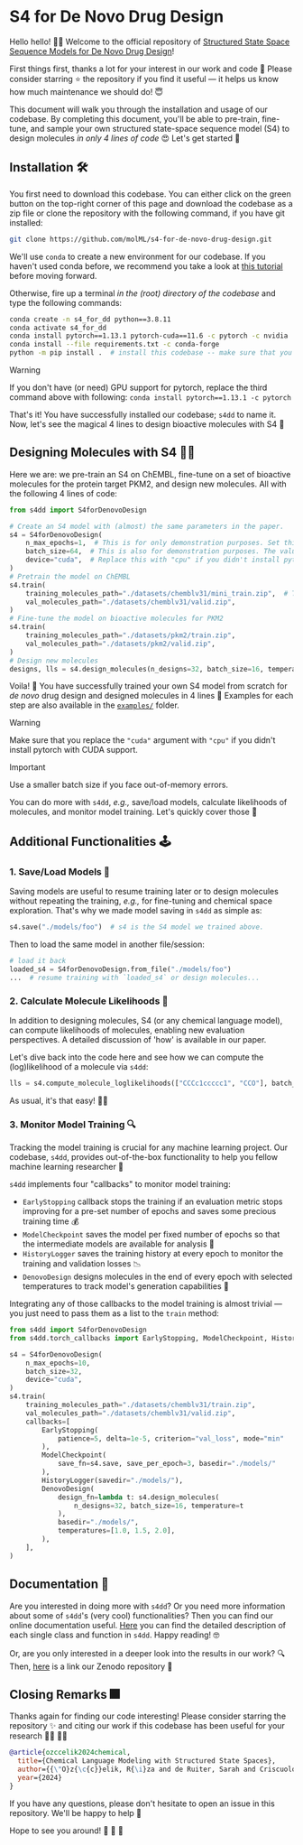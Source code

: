 # S4 for De Novo Drug Design

Hello hello! :raising_hand_man: Welcome to the official repository of [Structured State Space Sequence Models for De Novo Drug Design](https://chemrxiv.org/engage/chemrxiv/article-details/65168004ade1178b24567cd3)!

First things first, thanks a lot for your interest in our work and code :pray: Please consider starring :star: the repository if you find it useful &mdash; it helps us know how much maintenance we should do! :innocent:

This document will walk you through the installation and usage of our codebase. By completing this document, you'll be able to pre-train, fine-tune, and sample your own structured state-space sequence model (S4) to design molecules *in only 4 lines of code* :heart_eyes: Let's get started :rocket:


## Installation :hammer_and_wrench:

You first need to download this codebase. You can either click on the green button on the top-right corner of this page and download the codebase as a zip file or clone the repository with the following command, if you have git installed:

```bash
git clone https://github.com/molML/s4-for-de-novo-drug-design.git
```

We'll use `conda` to create a new environment for our codebase. If you haven't used conda before, we recommend you take a look at [this tutorial](https://conda.io/projects/conda/en/latest/user-guide/getting-started.html) before moving forward.


Otherwise, fire up a terminal *in the (root) directory of the codebase* and type the following commands:

```bash
conda create -n s4_for_dd python==3.8.11 
conda activate s4_for_dd 
conda install pytorch==1.13.1 pytorch-cuda==11.6 -c pytorch -c nvidia  # install pytorch with CUDA support
conda install --file requirements.txt -c conda-forge  
python -m pip install .  # install this codebase -- make sure that you are in the root directory of the codebase
```

> [!WARNING]
> If you don't have (or need) GPU support for pytorch, replace the third command above with following: `conda install pytorch==1.13.1 -c pytorch`


That's it! You have successfully installed our codebase; `s4dd` to name it. Now, let's see the magical 4 lines to design bioactive molecules with S4 :crystal_ball:


## Designing Molecules with S4 :woman_technologist:
Here we are: we pre-train an S4 on ChEMBL, fine-tune on a set of bioactive molecules for the protein target PKM2, and design new molecules. All with the following 4 lines of code:

```python
from s4dd import S4forDenovoDesign

# Create an S4 model with (almost) the same parameters in the paper.
s4 = S4forDenovoDesign(
    n_max_epochs=1,  # This is for only demonstration purposes. Set this to a (much) higher value for actual training. Default: 400.
    batch_size=64,  # This is also for demonstration purposes. The value in the paper is 2048.
    device="cuda",  # Replace this with "cpu" if you didn't install pytorch with CUDA support.
)
# Pretrain the model on ChEMBL
s4.train(
    training_molecules_path="./datasets/chemblv31/mini_train.zip",  # This a 50K subsample of the ChEMBL training set for quick(er) testing.
    val_molecules_path="./datasets/chemblv31/valid.zip",
)
# Fine-tune the model on bioactive molecules for PKM2
s4.train(
    training_molecules_path="./datasets/pkm2/train.zip",
    val_molecules_path="./datasets/pkm2/valid.zip",
)
# Design new molecules
designs, lls = s4.design_molecules(n_designs=32, batch_size=16, temperature=1.0)
```

Voila! :tada: You have successfully trained your own S4 model from scratch for  *de novo* drug design and designed molecules in 4 lines :nazar_amulet: Examples for each step are also available in the [`examples/`](https://github.com/molML/s4-for-de-novo-drug-design/examples) folder.

> [!WARNING]
> Make sure that you replace the `"cuda"` argument with `"cpu"` if you didn't install pytorch with CUDA support.

> [!IMPORTANT]
> Use a smaller batch size if you face out-of-memory errors.


You can do more with `s4dd`, *e.g.,* save/load models, calculate likelihoods of molecules, and monitor model training. Let's quickly cover those :running:

## Additional Functionalities :joystick:

### 1. Save/Load Models :floppy_disk:

Saving models are useful to resume training later or to design molecules without repeating the training, *e.g.,* for fine-tuning and chemical space exploration. That's why we made model saving in `s4dd` as simple as:

```python
s4.save("./models/foo")  # s4 is the S4 model we trained above.
```

Then to load the same model in another file/session:

```python
# load it back
loaded_s4 = S4forDenovoDesign.from_file("./models/foo")
...  # resume training with `loaded_s4` or design molecules...
```

### 2. Calculate Molecule Likelihoods :game_die:
In addition to designing molecules, S4 (or any chemical language model), can compute likelihoods of molecules, enabling new evaluation perspectives. A detailed discussion of 'how' is available in our paper. 

Let's dive back into the code here and see how we can compute the (log)likelihood of a molecule via `s4dd`:
```python
lls = s4.compute_molecule_loglikelihoods(["CCCc1ccccc1", "CCO"], batch_size=1)
```

As usual, it's that easy! :man_shrugging:


### 3. Monitor Model Training :mag:

Tracking the model training is crucial for any machine learning project. Our codebase, `s4dd`, provides out-of-the-box functionality to help you fellow machine learning researcher :crossed_fingers:

`s4dd` implements four "callbacks" to monitor model training:

 - `EarlyStopping` callback stops the training if an evaluation metric stops improving for a pre-set number of epochs and saves some precious training time :moneybag:
 - `ModelCheckpoint` saves the model per fixed number of epochs so that the intermediate models are available for analysis :microscope:
 - `HistoryLogger` saves the training history at every epoch to monitor the training and validation losses :chart_with_downwards_trend:
 - `DenovoDesign` designs molecules in the end of every epoch with selected temperatures to track model's generation capabilities :pill:

Integrating any of those callbacks to the model training is almost trivial &mdash; you just need to pass them as a list to the `train` method:

```python
from s4dd import S4forDenovoDesign
from s4dd.torch_callbacks import EarlyStopping, ModelCheckpoint, HistoryLogger, DenovoDesign

s4 = S4forDenovoDesign(
    n_max_epochs=10,
    batch_size=32,
    device="cuda", 
)
s4.train(
    training_molecules_path="./datasets/chemblv31/train.zip",
    val_molecules_path="./datasets/chemblv31/valid.zip",
    callbacks=[
        EarlyStopping(
            patience=5, delta=1e-5, criterion="val_loss", mode="min"
        ),
        ModelCheckpoint(
            save_fn=s4.save, save_per_epoch=3, basedir="./models/"
        ),
        HistoryLogger(savedir="./models/"),
        DenovoDesign(
            design_fn=lambda t: s4.design_molecules(
                n_designs=32, batch_size=16, temperature=t
            ),
            basedir="./models/",
            temperatures=[1.0, 1.5, 2.0],
        ),
    ],
)
```


## Documentation :scroll:
Are you interested in doing more with `s4dd`? Or you need more information about some of `s4dd`'s (very cool) functionalities? Then you can find our online documentation useful. [Here](https://molml.github.io/s4-for-de-novo-drug-design/) you can find the detailed description of each single class and function in `s4dd`. Happy reading! :nerd_face:

Or, are you only interested in a deeper look into the results in our work? 🔍 Then, [here](https://zenodo.org/records/11085650) is a link our Zenodo repository 💼

##  Closing Remarks :fireworks: 

Thanks again for finding our code interesting! Please consider starring the repository :sparkles: and citing our work if this codebase has been useful for your research :woman_scientist: :man_scientist: 


```bibtex
@article{ozccelik2024chemical,
  title={Chemical Language Modeling with Structured State Spaces},
  author={{\"O}z{\c{c}}elik, R{\i}za and de Ruiter, Sarah and Criscuolo, Emanuele and Grisoni, Francesca},
  year={2024}
}
```

If you have any questions, please don't hesitate to open an issue in this repository. We'll be happy to help :man_dancing: 

Hope to see you around! :wave: :wave: :wave:                                
